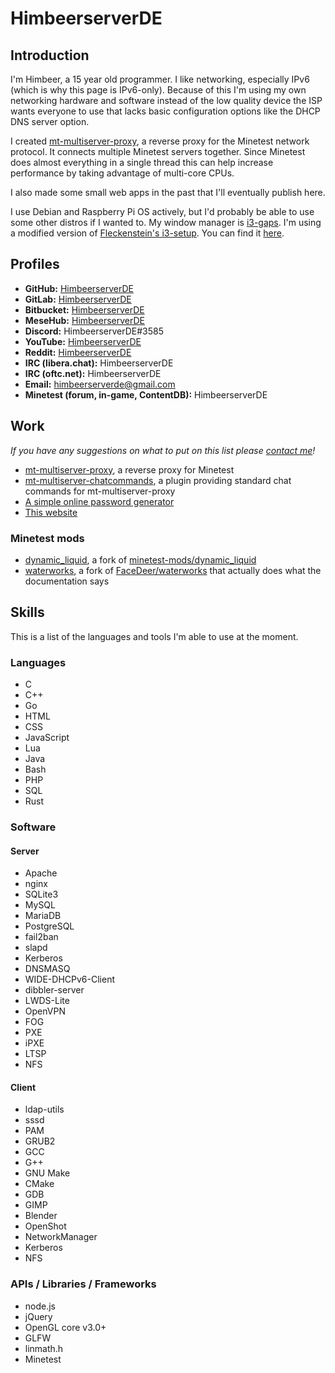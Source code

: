 # HimbeerserverDE

## Introduction
I'm Himbeer, a 15 year old programmer. I like networking, especially IPv6
(which is why this page is IPv6-only). Because of this I'm using my own
networking hardware and software instead of the low quality device
the ISP wants everyone to use that lacks basic configuration options
like the DHCP DNS server option.

I created [mt-multiserver-proxy](/cgi-bin/work.lua?project=minetestproxy),
a reverse proxy for the Minetest network protocol. It connects multiple
Minetest servers together. Since Minetest does almost everything in a single
thread this can help increase performance by taking advantage of multi-core
CPUs.

I also made some small web apps in the past that I'll eventually publish here.

I use Debian and Raspberry Pi OS actively, but I'd probably be able to use some
other distros if I wanted to. My window manager is
[i3-gaps](https://github.com/Airblader/i3).
I'm using a modified version of
[Fleckenstein's i3-setup](https://github.com/EliasFleckenstein03/i3-setup).
You can find it [here](https://github.com/HimbeerserverDE/i3-setup).

## Profiles
* **GitHub:** [HimbeerserverDE](https://github.com/HimbeerserverDE)
* **GitLab:** [HimbeerserverDE](https://gitlab.com/HimbeerserverDE)
* **Bitbucket:** [HimbeerserverDE](https://bitbucket.org/HimbeerserverDE)
* **MeseHub:** [HimbeerserverDE](https://git.minetest.land/HimbeerserverDE)
* **Discord:** HimbeerserverDE#3585
* **YouTube:** [HimbeerserverDE](https://www.youtube.com/channel/UCRuSC9WNapuA4Gm-kU_gjGA)
* **Reddit:** [HimbeerserverDE](https://reddit.com/user/HimbeerserverDE)
* **IRC (libera.chat):** HimbeerserverDE
* **IRC (oftc.net):** HimbeerserverDE
* **Email:** himbeerserverde@gmail.com
* **Minetest (forum, in-game, ContentDB):** HimbeerserverDE

## Work
_If you have any suggestions on what to put on this list please
[contact me](#profiles)!_

* [mt-multiserver-proxy](/cgi-bin/work.lua?project=minetestproxy), a reverse
proxy for Minetest
* [mt-multiserver-chatcommands](/cgi-bin/work.lua?project=minetestproxy#commands),
a plugin providing standard chat commands for mt-multiserver-proxy
* [A simple online password generator](/cgi-bin/password_generator.lua)
* [This website](/cgi-bin/work.lua?project=www3)

### Minetest mods
* [dynamic_liquid](/cgi-bin/work.lua?project=dynamicliquid), a fork of
[minetest-mods/dynamic_liquid](https://github.com/minetest-mods/dynamic_liquid)
* [waterworks](/cgi-bin/work.lua?project=waterworks), a fork of
[FaceDeer/waterworks](https://github.com/FaceDeer/waterworks) that actually
does what the documentation says

## Skills
This is a list of the languages and tools I'm able to use at the moment.

### Languages
* C
* C++
* Go
* HTML
* CSS
* JavaScript
* Lua
* Java
* Bash
* PHP
* SQL
* Rust

### Software

#### Server
* Apache
* nginx
* SQLite3
* MySQL
* MariaDB
* PostgreSQL
* fail2ban
* slapd
* Kerberos
* DNSMASQ
* WIDE-DHCPv6-Client
* dibbler-server
* LWDS-Lite
* OpenVPN
* FOG
* PXE
* iPXE
* LTSP
* NFS

#### Client
* ldap-utils
* sssd
* PAM
* GRUB2
* GCC
* G++
* GNU Make
* CMake
* GDB
* GIMP
* Blender
* OpenShot
* NetworkManager
* Kerberos
* NFS

### APIs / Libraries / Frameworks
* node.js
* jQuery
* OpenGL core v3.0+
* GLFW
* linmath.h
* Minetest
